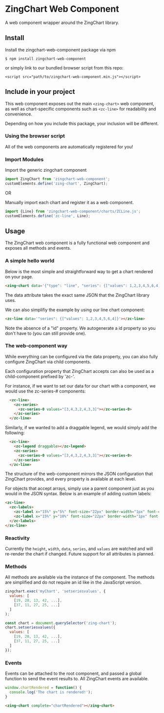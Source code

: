 # ZingChart Web Component
A web component wrapper around the ZingChart library.

## Install

Install the zingchart-web-component package via npm

`$ npm install zingchart-web-component`

or simply link to our bundled browser script from this repo:

`<script src="path/to/zingchart-web-component.min.js"></script>`


## Include in your project

This web component exposes out the main `<zing-chart>` web component, as well as chart-specific components such as `<zc-line>` for readability and convenience.

Depending on how you include this package, your inclusion will be different.

### Using the browser script
All of the web components are automatically registered for you!

### Import Modules

Import the generic zingchart component
```js
import ZingChart from 'zingchart-web-component';
customElements.define('zing-chart', ZingChart);
```

OR

Manually import each chart and register it as a web component.

```js
import {Line} from 'zingchart-web-component/charts/ZCLine.js';
customElements.define('zc-line', Line);
```

## Usage

The ZingChart web component is a fully functional web component and exposes all methods and events.

### A simple hello world
Below is the most simple and straightforward way to get a chart rendered on your page.

```html
<zing-chart data='{"type": "line", "series": {["values": 1,2,3,4,5,6,4]}}'></zing-chart>
```
The data attribute takes the exact same JSON that the ZingChart library uses.

We can also simplifiy the example by using our line chart component:

```html
<zc-line data='"series": {["values": 1,2,3,4,5,6,4]}'></zc-line>
```

Note the absence of a "id" property. We autogenerate a id property so you don't have to (you can still provide one).

### The web-component way

While everything can be configured via the data property, you can also fully configure ZingChart via child components.

Each configuration property that ZingChart accepts can also be used as a child-component prefixed by 'zc-'.

For instance, if we want to set our data for our chart with a component, we would use the zc-series-# components:

```html
  <zc-line>
    <zc-series>
      <zc-series-0 values="[3,4,3,2,4,3,3]"></zc-series-0>
    </zc-series>
  </zc-line>
```

Similarly, if we wanted to add a draggable legend, we would simply add the following:

```html
  <zc-line>
    <zc-legend draggable></zc-legend>
    <zc-series>
      <zc-series-0 values="[3,4,3,2,4,3,3]"></zc-series-0>
    </zc-series>
  </zc-line>
```

The structure of the web-component mirrors the JSON configuration that ZingChart provides, and every property is available at each level.

For objects that accept arrays, simply use a parent component just as you would in the JSON syntax. Below is an example of adding custom labels:

```html
<zc-line>
  <zc-labels>
    <zc-label x="15%" y="5%" font-size="22px" border-width="1px" font-color="black" font-family="Times">First Label</zc-label>
    <zc-label x="15%" y="10%" font-size="22px" border-width="1px" font-color="red">Second Label</zc-label>
  </zc-labels>
</zc-line>
```

### Reactivity

Currently the `height`, `width`, `data`, `series`, and `values` are watched and will re-render the chart if changed. Future support for all attributes is planned.

### Methods

All methods are available via the instance of the component. The methods are simplified and do not require an id like in the JavaScript version.

```js
zingchart.exec('myChart', 'setseriesvalues', {
  values: [
    [19, 28, 13, 42, ...],
    [37, 11, 27, 25, ...]
  ]
);
```

```js
const chart = document.querySelector('zing-chart');
chart.setseriesvalues({
  values: [
    [19, 28, 13, 42, ...],
    [37, 11, 27, 25, ...]
  ]
});
```

### Events
Events can be attached to the root component, and passed a global function to send the event results to. All ZingChart events are available.

```js
window.chartRendered = function() {
  console.log('The chart is rendered!');
}
```

```html
<zing-chart complete="chartRendered"></zing-chart>
```
